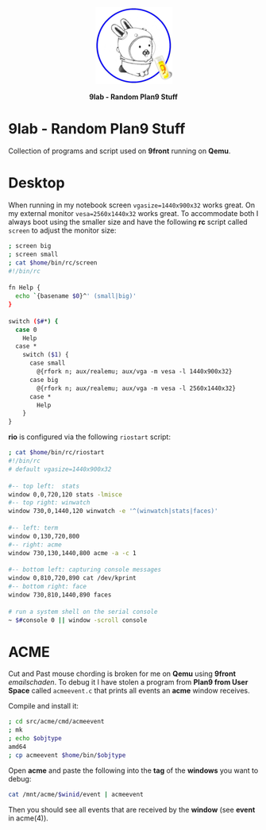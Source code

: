 <p align="center">
  <img src="glendalab.png" alt="Banner">
</p>
<p align="center">
  <b>9lab - Random Plan9 Stuff</b>
</p>

# 9lab - Random Plan9 Stuff

Collection of programs and script used on **9front** running on **Qemu**.

# Desktop

When running in my notebook screen `vgasize=1440x900x32` works great. On my external monitor `vesa=2560x1440x32` works great. To accommodate both I always boot using the smaller size and have the following **rc** script called `screen` to adjust the monitor size:

```sh
; screen big
; screen small
; cat $home/bin/rc/screen
#!/bin/rc

fn Help {
  echo `{basename $0}^' (small|big)'
}

switch ($#*) {
  case 0
    Help
  case *
    switch ($1) {
      case small
        @{rfork n; aux/realemu; aux/vga -m vesa -l 1440x900x32}
      case big
        @{rfork n; aux/realemu; aux/vga -m vesa -l 2560x1440x32}
      case *
        Help
    }
}
```

**rio** is configured via the following `riostart` script:

```sh
; cat $home/bin/rc/riostart
#!/bin/rc
# default vgasize=1440x900x32

#-- top left:  stats
window 0,0,720,120 stats -lmisce
#-- top right: winwatch
window 730,0,1440,120 winwatch -e '^(winwatch|stats|faces)'

#-- left: term
window 0,130,720,800
#-- right: acme
window 730,130,1440,800 acme -a -c 1

#-- bottom left: capturing console messages
window 0,810,720,890 cat /dev/kprint
#-- bottom right: face
window 730,810,1440,890 faces

# run a system shell on the serial console
~ $#console 0 || window -scroll console
```

# ACME

Cut and Past mouse chording is broken for me on **Qemu** using **9front** *emailschaden*. To debug it I have stolen a program from **Plan9 from User Space** called `acmeevent.c` that prints all events an **acme** window receives.

Compile and install it:

```sh
; cd src/acme/cmd/acmeevent
; mk
; echo $objtype
amd64
; cp acmeevent $home/bin/$objtype
```

Open **acme** and paste the following into the **tag** of the **windows** you want to debug:

```sh
cat /mnt/acme/$winid/event | acmeevent
```

Then you should see all events that are received by the **window** (see **event** in acme(4)).
